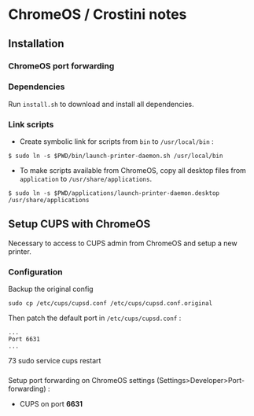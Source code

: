 # ChromeOS / Crostini notes

## Installation

### ChromeOS port forwarding


### Dependencies

Run `install.sh` to download and install all dependencies.

### Link scripts

- Create symbolic link for scripts from `bin` to `/usr/local/bin` :
```
$ sudo ln -s $PWD/bin/launch-printer-daemon.sh /usr/local/bin
```
- To make scripts available from ChromeOS, copy all desktop files from `application` to `/usr/share/applications`.
```
$ sudo ln -s $PWD/applications/launch-printer-daemon.desktop /usr/share/applications
```
## Setup CUPS with ChromeOS

Necessary to access to CUPS admin from ChromeOS and setup a new printer.

### Configuration

Backup the original config
```
sudo cp /etc/cups/cupsd.conf /etc/cups/cupsd.conf.original
```
Then patch the default port in `/etc/cups/cupsd.conf` :
```
...
Port 6631
... 
```
   73  sudo service cups restart

### 
Setup port forwarding on ChromeOS settings (Settings>Developer>Port-forwarding) :
- CUPS on port **6631**
